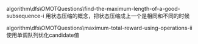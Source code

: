 

algorithm\dfs\OMOTQuestions\find-the-maximum-length-of-a-good-subsequence-i
用状态压缩的概念，把状态压缩成上一个是相同和不同的时候  

algorithm\dfs\OMOTQuestions\maximum-total-reward-using-operations-ii
使用单调队列优化candidate值
